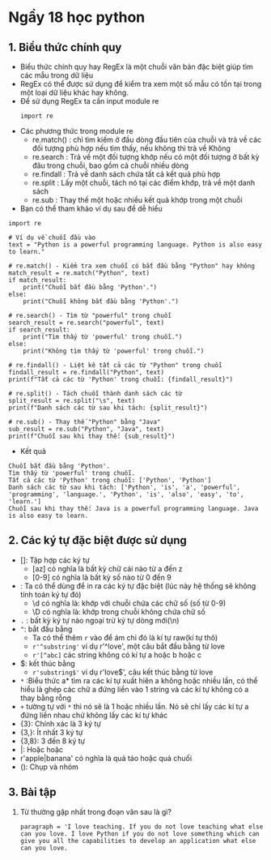 # Ngầy 18 học python
## 1. Biểu thức chính quy
- Biểu thức chính quy hay RegEx là một chuỗi văn bản đặc biệt giúp tìm các mẫu trong dữ liệu
-  RegEx có thể được sử dụng để kiểm tra xem một số mẫu có tồn tại trong một loại dữ liệu khác hay không.
-  Để sử dụng RegEx ta cần input module re
    ```
    import re
    ```
- Các phương thức trong module re
  - re.match() :  chỉ tìm kiếm ở đầu dòng đầu tiên của chuỗi và trả về các đối tượng phù hợp nếu tìm thấy, nếu không thì trả về Không
  - re.search : Trả về một đối tượng khớp nếu có một đối tượng ở bất kỳ đâu trong chuỗi, bao gồm cả chuỗi nhiều dòng
  - re.findall : Trả về danh sách chứa tất cả kết quả phù hợp
  - re.split : Lấy một chuỗi, tách nó tại các điểm khớp, trả về một danh sách
  - re.sub : Thay thế một hoặc nhiều kết quả khớp trong một chuỗi
- Bạn có thể tham khảo ví dụ sau để dễ hiểu
```
import re

# Ví dụ về chuỗi đầu vào
text = "Python is a powerful programming language. Python is also easy to learn."

# re.match() - Kiểm tra xem chuỗi có bắt đầu bằng "Python" hay không
match_result = re.match("Python", text)
if match_result:
    print("Chuỗi bắt đầu bằng 'Python'.")
else:
    print("Chuỗi không bắt đầu bằng 'Python'.")

# re.search() - Tìm từ "powerful" trong chuỗi
search_result = re.search("powerful", text)
if search_result:
    print("Tìm thấy từ 'powerful' trong chuỗi.")
else:
    print("Không tìm thấy từ 'powerful' trong chuỗi.")

# re.findall() - Liệt kê tất cả các từ "Python" trong chuỗi
findall_result = re.findall("Python", text)
print(f"Tất cả các từ 'Python' trong chuỗi: {findall_result}")

# re.split() - Tách chuỗi thành danh sách các từ
split_result = re.split("\s", text)
print(f"Danh sách các từ sau khi tách: {split_result}")

# re.sub() - Thay thế "Python" bằng "Java"
sub_result = re.sub("Python", "Java", text)
print(f"Chuỗi sau khi thay thế: {sub_result}")
```
- Kết quả
```
Chuỗi bắt đầu bằng 'Python'.
Tìm thấy từ 'powerful' trong chuỗi.
Tất cả các từ 'Python' trong chuỗi: ['Python', 'Python']
Danh sách các từ sau khi tách: ['Python', 'is', 'a', 'powerful', 'programming', 'language.', 'Python', 'is', 'also', 'easy', 'to', 'learn.']
Chuỗi sau khi thay thế: Java is a powerful programming language. Java is also easy to learn.
```
## 2. Các ký tự đặc biệt được sử dụng
- []: Tập hợp các ký tự
  - [az] có nghĩa là bất kỳ chữ cái nào từ a đến z
  - [0-9] có nghĩa là bất kỳ số nào từ 0 đến 9
- \: Ta có thể dùng để in ra các ký tự đặc biệt (lúc này hệ thống sẽ không tính toán ký tự đó)
  - \d có nghĩa là: khớp với chuỗi chứa các chữ số (số từ 0-9)
  - \D có nghĩa là: khớp trong chuỗi không chứa chữ số
- `.` : bất kỳ ký tự nào ngoại trừ ký tự dòng mới(\n)
- `^`: bắt đầu bằng
  - Ta có thể thêm `r` vào để ám chỉ đó là kí tự raw(kí tự thô)
  - `r'^substring'` ví dụ r'^love', một câu bắt đầu bằng từ love
  - `r'[^abc]` các string không có kí tự a hoặc b hoặc c
- $: kết thúc bằng
  - `r'substring$'` ví dụ r'love$', câu kết thúc bằng từ love
- `*` :Biểu thức a* tìm ra các kí tự xuất hiên a không hoặc nhiều lần, có thể hiểu là ghép các chữ a đứng liền vào 1 string và các kí tự không có a thay bằng rỗng
- `+` tường tự với `*` thì nó sẽ là 1 hoặc nhiều lần. Nó sẽ chỉ lấy các kí tự a đứng liền nhau chứ không lấy các kí tự khác
- {3}: Chính xác là 3 ký tự
- {3,}: Ít nhất 3 ký tự
- {3,8}: 3 đến 8 ký tự
- |: Hoặc hoặc
- r'apple|banana' có nghĩa là quả táo hoặc quả chuối
- (): Chụp và nhóm
## 3. Bài tập
1. Từ thường gặp nhất trong đoạn văn sau là gì?
    ```
    paragraph = 'I love teaching. If you do not love teaching what else can you love. I love Python if you do not love something which can give you all the capabilities to develop an application what else can you love.
    ```